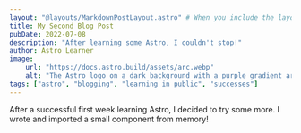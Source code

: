 ```yaml
---
layout: "@layouts/MarkdownPostLayout.astro" # When you include the layout frontmatter property in an .md file, all of your frontmatter YAML values are available to the layout file.
title: My Second Blog Post
pubDate: 2022-07-08
description: "After learning some Astro, I couldn't stop!"
author: Astro Learner
image:
    url: "https://docs.astro.build/assets/arc.webp"
    alt: "The Astro logo on a dark background with a purple gradient arc."
tags: ["astro", "blogging", "learning in public", "successes"]
---
```

After a successful first week learning Astro, I decided to try some more. I wrote and imported a small component from memory!